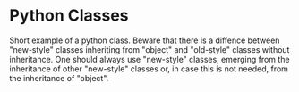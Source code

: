 # Python Classes 
 
Short example of a python class. Beware that there is a diffence between "new-style" classes inheriting from
"object" and "old-style" classes without inheritance. One should always use "new-style" classes, emerging from
the inheritance of other "new-style" classes or, in case this is not needed, from the inheritance of "object".

